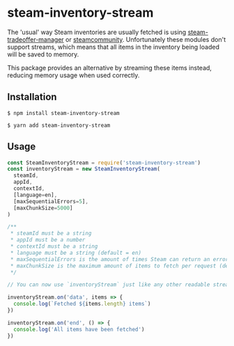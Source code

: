 # steam-inventory-stream

The 'usual' way Steam inventories are usually fetched is using [steam-tradeoffer-manager](https://github.com/DoctorMcKay/node-steam-tradeoffer-manage) or [steamcommunity](https://github.com/DoctorMcKay/node-steamcommunity). Unfortunately these modules don't support streams, which means that all items in the inventory being loaded will be saved to memory.

This package provides an alternative by streaming these items instead, reducing memory usage when used correctly.

## Installation
`$ npm install steam-inventory-stream`

`$ yarn add steam-inventory-stream`

## Usage
```javascript
const SteamInventoryStream = require('steam-inventory-stream')
const inventoryStream = new SteamInventoryStream(
  steamId,
  appId,
  contextId,
  [language=en],
  [maxSequentialErrors=5],
  [maxChunkSize=5000]
)

/**
 * steamId must be a string
 * appId must be a number
 * contextId must be a string
 * language must be a string (default = en)
 * maxSequentialErrors is the amount of times Steam can return an error code in a row before stopping loading items (default = 5)
 * maxChunkSize is the maximum amount of items to fetch per request (default = 5000). Values above 5000 are not allowed by Steam
 */

// You can now use `inventoryStream` just like any other readable stream, e.g.:

inventoryStream.on('data', items => {
  console.log(`Fetched ${items.length} items`)
})

inventoryStream.on('end', () => {
  console.log('All items have been fetched')
})
```
